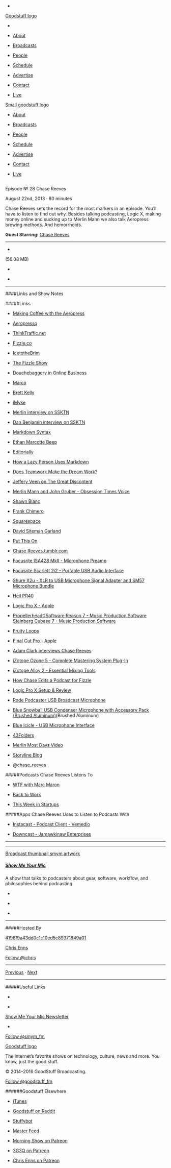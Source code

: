 

-
[Goodstuff logo](http://www.goodstuff.fm/)[](/assets/goodstuff_logo-17c1fe6f378352de5d7345f76152130b.svg)

-


-  [About](/about)

-  [Broadcasts](/broadcasts)

-  [People](/people)

-  [Schedule](/schedule)

-  [Advertise](/advertise)

-  [Contact](/contact)

-  [Live](/live)


[Small goodstuff logo](http://www.goodstuff.fm/)[](/assets/small_goodstuff_logo-bf032e72b9ec41494f4d90905f1ad619.svg)


-  [About](/about)

-  [Broadcasts](/broadcasts)

-  [People](/people)

-  [Schedule](/schedule)

-  [Advertise](/advertise)

-  [Contact](/contact)

-  [Live](/live)


##
Episode № 28
Chase Reeves


August 22nd, 2013
&middot;
80
minutes


Chase Reeves sets the record for the most markers in an episode. You&rsquo;ll have to listen to find out why. Besides talking podcasting, Logic X, making money online and sucking up to Merlin Mann we also talk Aeropress brewing methods. And hemorrhoids.


**Guest Starring:**
[Chase Reeves](/people/chase-reeves)


------------------------------


-
[](http://podcasts-1.feedpress.co/10590/smym-28.mp3)(56.08 MB)

-
[](http://twitter.com/intent/tweet?text=Show%20Me%20Your%20Mic%20%E2%84%96%2028%20on%20@goodstuff_fm%20-%20http://goodstuff.fm/smym/28)

-
[](http://www.facebook.com/sharer/sharer.php?u=http://goodstuff.fm/smym/28)


------------------------------


####Links and Show Notes

#####Links


-  [Making Coffee with the Aeropress](http://www.youtube.com/watch?v=uad09dUncHo)

-  [Aeropresso](http://www.aeropresso.com)

-  [ThinkTraffic.net](http://thinktraffic.net)

-  [Fizzle.co](http://fizzle.co)

-  [IcetotheBrim](http://icetothebrim.com)

-  [The Fizzle Show](http://thinktraffic.net/fizzleshow)

-  [Douchebaggery in Online Business](http://thinktraffic.net/douchebaggery-in-online-business)

-  [Marco](http://www.marco.org)

-  [Brett Kelly](http://blog.evernote.com/tech/author/bkelly/)

-  [iMyke](https://twitter.com/imyke)

-  [Merlin interview on SSKTN](http://www.ssktn.com/smym/merlin-mann/)

-  [Dan Benjamin interview on SSKTN](http://www.ssktn.com/smym/dan-benjamin/)

-  [Markdown Syntax](http://daringfireball.net/projects/markdown/syntax)

-  [Ethan Marcotte Beep](https://twitter.com/beep)

-  [Editorially](https://editorially.com)

-  [How a Lazy Person Uses Markdown](http://bettermess.com/lazymarkdown/)

-  [Does Teamwork Make the Dream Work?](http://thinktraffic.net/does-teamwork-makes-the-dream-work-fs015)

-  [Jeffery Veen on The Great Discontent](http://thegreatdiscontent.com/jeffrey-veen)

-  [Merlin Mann and John Gruber - Obsession Times Voice](http://www.43folders.com/2009/03/25/blogs-turbocharged)

-  [Shawn Blanc](http://shawnblanc.net/members/)

-  [Frank Chimero](http://frankchimero.com)

-  [Squarespace](http://www.squarespace.com)

-  [David Siteman Garland](http://www.therisetothetop.com/about-david/)

-  [Put This On](http://putthison.com)

-  [Chase Reeves.tumblr.com](http://chasereeves.tumblr.com)

-  [Focusrite ISA428 MkII - Microphone Preamp](http://www.bhphotovideo.com/c/product/732782-REG/Focusrite_ISA428_MKII_ISA428_MkII_Microphone.html/BI/19457/KBID/11631/kw/FOISA428MK2/DFF/d10-v2-t1-xFOISA428MK2)

-  [Focusrite Scarlett 2i2 - Portable USB Audio Interface](http://www.bhphotovideo.com/c/product/822508-REG/Focusrite_SCARLETT_2I2_USB_Scarlett_2i2_Portable.html/BI/19457/KBID/11631/kw/FOS2I2/DFF/d10-v2-t1-xFOS2I2)

-  [Shure X2u - XLR to USB Microphone Signal Adapter and SM57 Microphone Bundle](http://www.bhphotovideo.com/c/product/598411-REG/Shure_SM57_X2U_X2u_XLR_to.html/BI/19457/KBID/11631/kw/SHSM57X2U/DFF/d10-v2-t1-xSHSM57X2U)

-  [Heil PR40](http://www.bhphotovideo.com/c/product/608326-REG/Heil_Sound_PR_40_PR_40_Dynamic_Super.html/BI/19457/KBID/11631/kw/HEPR40/DFF/d10-v2-t1-xHEPR40)

-  [Logic Pro X - Apple](https://itunes.apple.com/ca/app/logic-pro-x/id634148309?mt=12&uo=4&at=10l4Ki)

-  [Propellerhead¤Software Reason 7 - Music Production Software](http://www.bhphotovideo.com/c/product/972346-REG/Propellerhead_Software_99_101_0030_Reason_7_Music.html/BI/19457/KBID/11631/kw/RSWR7FV/DFF/d10-v2-t1-xRSWR7FV)  [Steinberg Cubase 7 - Music Production Software](http://www.bhphotovideo.com/c/product/901841-REG/Steinberg_502012801_Cubase_7_Music.html/BI/19457/KBID/11631/kw/STC7R/DFF/d10-v2-t1-xSTC7R)

-  [Fruity Loops](http://www.image-line.com/documents/flstudio.html)

-  [Final Cut Pro - Apple](https://itunes.apple.com/ca/app/final-cut-pro/id424389933?mt=12&uo=4&at=10l4Ki)

-  [Adam Clark interviews Chase Reeves](http://thegentlymad.com/episodes/024-chase-reeves/)

-  [iZotope Ozone 5 - Complete Mastering System Plug-In](http://www.bhphotovideo.com/c/product/827858-REG/iZotope_OZONE_5_Ozone_5_Complete.html/BI/19457/KBID/11631/kw/IZO5/DFF/d10-v2-t1-xIZO5)

-  [iZotope Alloy 2 - Essential Mixing Tools](http://www.bhphotovideo.com/c/product/887192-REG/iZotope_ALLOY_2_Alloy_2_Essential.html/BI/19457/KBID/11631/kw/IZMODTWSTMIX/DFF/d10-v2-t1-xIZMODTWSTMIX)

-  [How Chase Edits a Podcast for Fizzle](http://www.youtube.com/watch?v=Jx9iWPhFNTY)

-  [Logic Pro X Setup & Review](http://www.youtube.com/watch?v=vFBb0Olr1D8)

-  [Rode Podcaster USB Broadcast Microphone](http://www.bhphotovideo.com/c/product/450171-REG/Rode_PODCASTER_Podcaster_USB_Broadcast_Microphone.html/BI/19457/KBID/11631/kw/ROPODCASTER/DFF/d10-v2-t1-xROPODCASTER)

-  [Blue Snowball USB Condenser Microphone with Accessory Pack (Brushed Aluminum)](http://www.bhphotovideo.com/c/product/651857-REG/Blue_SNOWBALL_BA_Snowball_USB_Condenser_Microphone.html/BI/19457/KBID/11631/kw/BLSBBAL/DFF/d10-v2-t1-xBLSBBAL)(Brushed Aluminum)

-  [Blue Icicle - USB Microphone Interface](http://www.bhphotovideo.com/c/product/571273-REG/Blue_ICICLE_Icicle_USB_Microphone.html/BI/19457/KBID/11631/kw/BLICICLE/DFF/d10-v2-t1-xBLICICLE)

-  [43Folders](http://www.43folders.com)

-  [Merlin Most Days Video](https://vimeo.com/2935106)

-  [Storyline Blog](http://storylineblog.com)

-  [@chase_reeves](https://twitter.com/chase_reeves)


#####Podcasts Chase Reeves Listens To


-  [WTF with Marc Maron](http://www.wtfpod.com)

-  [Back to Work](http://5by5.tv/b2w)

-  [This Week in Startups](http://thisweekinstartups.com)


#####Apps Chase Reeves Uses to Listen to Podcasts With


-  [Instacast - Podcast Client - Vemedio](https://itunes.apple.com/ca/app/instacast-podcast-client/id577056377?mt=8&uo=4&at=10l4Ki)

-  [Downcast - Jamawkinaw Enterprises](https://itunes.apple.com/ca/app/downcast/id393858566?mt=8&uo=4&at=10l4Ki)


------------------------------


------------------------------


[Broadcast thumbnail smym artwork](/smym)[](https://goodstuffs3.s3.amazonaws.com/uploads/broadcast/image/18/broadcast_thumbnail_smym_artwork.png)

##### [Show Me Your Mic](/smym)


A show that talks to podcasters about gear, software, workflow, and philosophies behind podcasting.

-
[](https://geo.itunes.apple.com/ca/podcast/show-me-your-mic/id602836998?mt=2&at=10l4Ki)

-
[](http://feeds.goodstuff.fm/smym)

-
[](mailto:chris+smym@goodstuff.fm?cc=sponsorship%40goodstuff.fm&subject=%5BGoodStuff%20FM%5D%20Sponsorship%20Inquiry%20for%20Show%20Me%20Your%20Mic)


------------------------------


#####Hosted By


[4198f9a43dd0c1c10ed5c89371849a01](/people/chris-enns)[](http://gravatar.com/avatar/4198f9a43dd0c1c10ed5c89371849a01.png?s=300&r=pg)

[Chris Enns](/people/chris-enns)


[Follow @ichris](https://twitter.com/ichris)


------------------------------


[Previous](/smym/27)
&middot;
[Next](/smym/29)


------------------------------


#####Useful Links

-
[](mailto:chris+smym@goodstuff.fm?subject=%5BGoodstuff%20FM%5D%20Feedback%20for%20Show%20Me%20Your%20Mic)

-
[Show Me Your Mic Newsletter](http://www.goodstuff.fm/smym/newsletter)


-
[Follow @smym_fm](https://twitter.com/smym_fm)


[Goodstuff logo](http://www.goodstuff.fm/)[](/assets/goodstuff_logo-17c1fe6f378352de5d7345f76152130b.svg)


The internet’s favorite shows on technology, culture, news and more. You know, just the good stuff.


&copy; 2014&ndash;2016 GoodStuff Broadcasting.

[Follow @goodstuff_fm](https://twitter.com/goodstufffm)


######Goodstuff Elsewhere

-  [iTunes](https://itunes.apple.com/us/artist/goodstuff-fm/id843385597?mt=2)

-  [Goodstuff on Reddit](https://www.reddit.com/r/Goodstuff_fm/)

-  [Stuffybot](http://stuffybot.goodstuff.fm)

-  [Master Feed](/master/feed)

-  [Morning Show on Patreon](https://www.patreon.com/morningshow)

-  [3G3Q on Patreon](https://www.patreon.com/3g3q)

-  [Chris Enns on Patreon](https://www.patreon.com/ichris)
